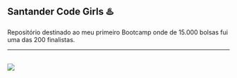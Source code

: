 ## Santander Code Girls ♨️
Repositório destinado ao meu primeiro Bootcamp onde de 15.000 bolsas fui uma das 200 finalistas. 

---

<div style="display:inline_block"><br>
  <img align="center" src="https://hermes.digitalinnovation.one/certificates/cover/2BEA1DCD.jpg" />
  </div>
